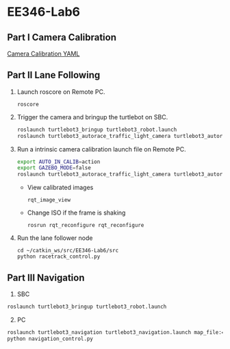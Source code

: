 # EE346-Lab6

## Part I Camera Calibration

[Camera Calibration YAML](src/camera.yaml)

## Part II Lane Following
1. Launch roscore on Remote PC.
    ```
    roscore
    ```
2. Trigger the camera and bringup the turtlebot on SBC.
    ```bash
    roslaunch turtlebot3_bringup turtlebot3_robot.launch
    roslaunch turtlebot3_autorace_traffic_light_camera turtlebot3_autorace_camera_pi.launch
    ```

3. Run a intrinsic camera calibration launch file on Remote PC.
    ```bash
    export AUTO_IN_CALIB=action
    export GAZEBO_MODE=false
    roslaunch turtlebot3_autorace_traffic_light_camera turtlebot3_autorace_intrinsic_camera_calibration.launch
    ```

   - View calibrated images
       ```
       rqt_image_view
       ```

   - Change ISO if the frame is shaking

       ```
       rosrun rqt_reconfigure rqt_reconfigure
       ```

4. Run the lane follower node
    ```
    cd ~/catkin_ws/src/EE346-Lab6/src
    python racetrack_control.py
    ```
## Part III Navigation

1. SBC
```bash
roslaunch turtlebot3_bringup turtlebot3_robot.launch
```
2. PC
```bash
roslaunch turtlebot3_navigation turtlebot3_navigation.launch map_file:=$HOME/map_lab.yaml
python navigation_control.py
```